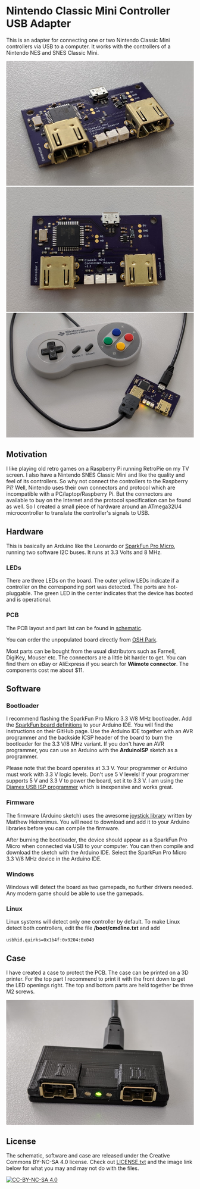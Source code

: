 # Nintendo Classic Mini Controller USB Adapter #

This is an adapter for connecting one or two Nintendo Classic Mini controllers via USB to a computer.
It works with the controllers of a Nintendo NES and SNES Classic Mini.

![PCB front](img/pcb_front.png)
![PCB top](img/pcb_top.png)
![PCB top](img/controller.png)

## Motivation ##

I like playing old retro games on a Raspberry Pi running RetroPie on my TV screen. I also have a Nintendo SNES Classic Mini and like the quality and feel of its controllers. So why not connect the controllers to the Raspberry Pi? Well, Nintendo uses their own connectors and protocol which are incompatible with a PC/laptop/Raspberry Pi. But the connectors are available to buy on the Internet and the protocol specification can be found as well. So I created a small piece of hardware around an ATmega32U4 microcontroller to translate the controller's signals to USB.

## Hardware ##

This is basically an Arduino like the Leonardo or [SparkFun Pro Micro](https://www.sparkfun.com/products/12587), running two software I2C buses. It runs at 3.3 Volts and 8 MHz.

### LEDs ###

There are three LEDs on the board. The outer yellow LEDs indicate if a controller on the corresponding port was detected. The ports are hot-pluggable. The green LED in the center indicates that the device has booted and is operational.

### PCB ###

The PCB layout and part list can be found in [schematic](schematic).

You can order the unpopulated board directly from [OSH Park](https://oshpark.com/shared_projects/MKpWshOk).

Most parts can be bought from the usual distributors such as Farnell, DigiKey, Mouser etc. The connectors are a little bit harder to get. You can find them on eBay or AliExpress if you search for **Wiimote connector**. The components cost me about $11.

## Software ##

### Bootloader ###

I recommend flashing the SparkFun Pro Micro 3.3 V/8 MHz bootloader. Add the [SparkFun board definitions](https://github.com/sparkfun/Arduino_Boards) to your Arduino IDE. You will find the instructions on their GitHub page. Use the Arduino IDE together with an AVR programmer and the backside ICSP header of the board to burn the bootloader for the 3.3 V/8 MHz variant. If you don't have an AVR programmer, you can use an Arduino with the **ArduinoISP** sketch as a programmer.

Please note that the board operates at 3.3 V. Your programmer or Arduino must work with 3.3 V logic levels. Don't use 5 V levels! If your programmer supports 5 V and 3.3 V to power the board, set it to 3.3 V. I am using the [Diamex USB ISP programmer](https://www.diamex.de/dxshop/DIAMEX-USB-ISP-Programmer-Stick-fuer-AVR) which is inexpensive and works great.

### Firmware ###

The firmware (Arduino sketch) uses the awesome [joystick library](https://github.com/MHeironimus/ArduinoJoystickLibrary) written by Matthew Heironimus. You will need to download and add it to your Arduino libraries before you can compile the firmware.

After burning the bootloader, the device should appear as a SparkFun Pro Micro when connected via USB to your computer. You can then compile and download the sketch with the Arduino IDE. Select the SparkFun Pro Micro 3.3 V/8 MHz device in the Arduino IDE.

### Windows ###

Windows will detect the board as two gamepads, no further drivers needed. Any modern game should be able to use the gamepads.

### Linux ###

Linux systems will detect only one controller by default. To make Linux detect both controllers, edit the file **/boot/cmdline.txt** and add

`usbhid.quirks=0x1b4f:0x9204:0x040`

## Case ##

I have created a case to protect the PCB. The case can be printed on a 3D printer. For the top part I recommend to print it with the front down to get the LED openings right. The top and bottom parts are held together be three M2 screws.

![Case](img/case.png)

## License ##

The schematic, software and case are released under the Creative Commons BY-NC-SA 4.0 license. Check out [LICENSE.txt](LICENSE.txt) and the image link below for what you may and may not do with the files.

[![CC-BY-NC-SA 4.0](https://i.creativecommons.org/l/by-nc-sa/4.0/88x31.png)](http://creativecommons.org/licenses/by-nc-sa/4.0/)